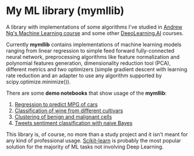 # My ML library (mymllib)


A library with implementations of some algorithms I've studied in
[Andrew Ng's Machine Learning course](https://www.coursera.org/learn/machine-learning) 
and some other [DeeoLearning.AI](https://www.deeplearning.ai/) courses.

Currently **mymllib** contains implementations of machine learning models ranging from linear regression to simple feed forward fully-connected neural network, preprocessing algorithms like feature normalization and polynomial features generation, dimensionality reduction tool (PCA), different metrics and two optimizers (simple gradient descent with learning rate reduction and an adapter to use any algorithm supported by scipy.optimize.minimize()).

There are some **demo notebooks** that show usage of the **mymllib**:
1. [Regression to predict MPG of cars](./demo/mpg_regression.ipynb)
2. [Classification of wine from different cultivars](./demo/wine_classification.ipynb)
3. [Clustering of benign and malignant cells](./demo/cells_clustering.ipynb)
4. [Tweets sentiment classification with naive Bayes](./demo/tweets_classification.ipynb)

This library is, of course, no more than a study project and it isn't meant for any kind of professional usage. [Scikit-learn](https://scikit-learn.org) is probably the most popular solution for the majority of ML tasks not involving Deep Learning.
